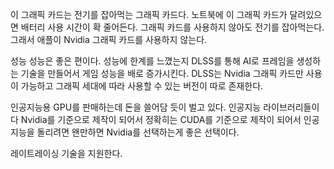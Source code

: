 이 그래픽 카드는 전기를 잡아먹는 그래픽 카드다.
노트북에 이 그래픽 카드가 달려있으면 배터리 사용 시간이 확 줄어든다.
그래픽 카드를 사용하지 않아도 전기를 잡아먹는다.
그래서 애플이 Nvidia 그래픽 카드를 사용하지 않는다.

성능
성능은 좋은 편이다.
성능에 한계를 느꼈는지 DLSS를 통해 AI로 프레임을 생성하는 기술을 만들어서
게임 성능을 배로 증가시킨다.
DLSS는 Nvidia 그래픽 카드만 사용이 가능하고
그래픽 세대에 따라 사용할 수 있는 버전이 따로 존재한다.


인공지능용 GPU를 판매하는데
돈을 쓸어담 듯이 벌고 있다.
인공지능 라이브러리들이 다 Nvidia를 기준으로 제작이 되어서
정확히는 CUDA를 기준으로 제작이 되어서 
인공지능을 돌리려면 왠만하면 Nvidia를 선택하는게 좋은 선택이다.

레이트레이싱 기술을 지원한다.
